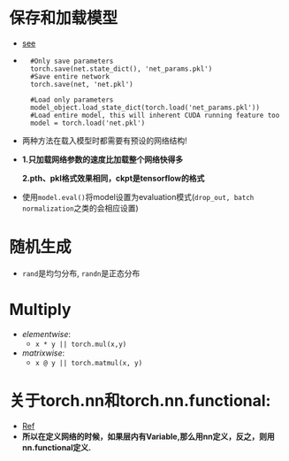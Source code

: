 # 保存和加载模型

- [see](https://blog.csdn.net/weixin_41680653/article/details/93768559)

- ```
    #Only save parameters
    torch.save(net.state_dict(), 'net_params.pkl')
    #Save entire network
    torch.save(net, 'net.pkl')
    
    #Load only parameters
    model_object.load_state_dict(torch.load('net_params.pkl')) 
    #Load entire model, this will inherent CUDA running feature too
    model = torch.load('net.pkl') 
    ```

- 两种方法在载入模型时都需要有预设的网络结构!

- **1.只加载网络参数的速度比加载整个网络快得多**

    **2.pth、pkl格式效果相同，ckpt是tensorflow的格式**

- 使用`model.eval()`将model设置为evaluation模式(`drop_out, batch normalization`之类的会相应设置)

# 随机生成

- `rand`是均匀分布, `randn`是正态分布

# Multiply
- *elementwise*:
    - `x * y || torch.mul(x,y)`
- *matrixwise*:
    - `x @ y || torch.matmul(x, y)`

# 关于torch.nn和torch.nn.functional:
- [Ref](https://blog.csdn.net/GZHermit/article/details/78730856)
- **所以在定义网络的时候，如果层内有Variable,那么用nn定义，反之，则用nn.functional定义.**
